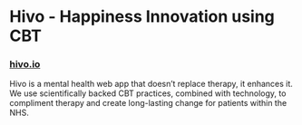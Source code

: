 # Hivo - Happiness Innovation using CBT
### [hivo.io](hivo.io)

Hivo is a mental health web app that doesn’t replace therapy, it enhances it. We use scientifically backed CBT practices, combined with technology, to compliment therapy and create long-lasting change for patients within the NHS.
